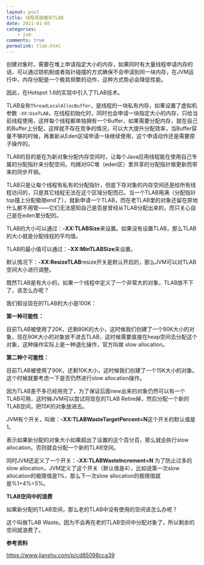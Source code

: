 ```yaml
---
layout: post
title: 线程局部缓存TLAB
date: 2021-01-05
categories:
    - jvm
comments: true
permalink: tlab.html
---
```


创建对象时，需要在堆上申请指定大小的内存，如果同时有大量线程申请内存的话，可以通过锁机制或者指针碰撞的方式确保不会申请到同一块内存，在JVM运行中，内存分配是一个极其频繁的动作，这种方式势必会降低性能。

因此，在Hotspot 1.6的实现中引入了TLAB技术。

TLAB全称`ThreadLocalAllocBuffer`，是线程的一块私有内存，如果设置了虚拟机参数 `-XX:UseTLAB`，在线程初始化时，同时也会申请一块指定大小的内存，只给当前线程使用，这样每个线程都单独拥有一个Buffer，如果需要分配内存，就在自己的Buffer上分配，这样就不存在竞争的情况，可以大大提升分配效率，当Buffer容量不够的时候，再重新从Eden区域申请一块继续使用，这个申请动作还是需要原子操作的。

TLAB的目的是在为新对象分配内存空间时，让每个Java应用线程能在使用自己专属的分配指针来分配空间，均摊对GC堆（eden区）里共享的分配指针做更新而带来的同步开销。

TLAB只是让每个线程有私有的分配指针，但底下存对象的内存空间还是给所有线程访问的，只是其它线程无法在这个区域分配而已。当一个TLAB用满（分配指针top撞上分配极限end了），就新申请一个TLAB，而在老TLAB里的对象还留在原地什么都不用管——它们无法感知自己是否是曾经从TLAB分配出来的，而只关心自己是在eden里分配的。

TLAB的大小可以通过：**-XX:TLABSize**来设置。如果没有设置TLAB，那么TLAB的大小就是分配线程的平均值。


TLAB的最小值可以通过：**-XX:MinTLABSize**来设置。

默认情况下：**-XX:ResizeTLAB**resize开关是默认开启的，那么JVM可以对TLAB空间大小进行调整。

既然TLAB是有大小的，如果一个线程中定义了一个非常大的对象，TLAB放不下了，该怎么办呢？


我们假设现在的TLAB的大小是100K：

**第一种可能性：**


目前TLAB被使用了20K，还剩80K的大小，这时候我们创建了一个90K大小的对象，现在90K大小的对象放不进去TLAB，这时候需要直接在heap空间去分配这个对象，这种操作实际上是一种退化操作，官方叫做 slow allocation。

**第二种个可能性：**


目前TLAB被使用了90K，还剩10K大小，这时候我们创建了一个15K大小的对象。这个时候就要考虑一下是否仍然进行slow allocation操作。


因为TLAB差不多已经用完了，为了保证后面new出来的对象仍然可以有一个TLAB可用，这时候JVM可以尝试将现在的TLAB Retire掉，然后分配一个新的TLAB空间，把15K的对象放进去。


JVM有个开关，叫做：**-XX:TLABWasteTargetPercent=N**这个开关的默认值是1。


表示如果新分配的对象大小如果超出了设置的这个百分百，那么就会执行slow allocation。否则就会分配一个新的TLAB空间。


同时JVM还定义了一个开关：**-XX:TLABWasteIncrement=N** 为了防止过多的slow allocation，JVM定义了这个开关（默认值是4），比如说第一次slow allocation的极限值是1%，那么下一次slow allocation的极限值就是%1+4%=5%。

**TLAB空间中的浪费**

如果新分配的TLAB空间，那么老的TLAB中没有使用的空间该怎么办呢？

这个叫做TLAB Waste。因为不会再在老的TLAB空间中分配对象了，所以剩余的空间就浪费了。

**参考资料**

https://www.jianshu.com/p/cd85098cca39